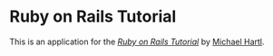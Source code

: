 # Ruby on Rails Tutorial

This is an application for the [*Ruby on Rails Tutorial*](http://www.railstutorial.org/) by [Michael Hartl](http://www.michaelhartl.com/).
